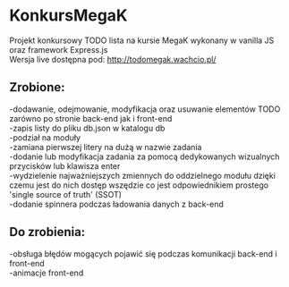 # KonkursMegaK

Projekt konkursowy TODO lista na kursie MegaK wykonany w vanilla JS oraz framework Express.js<br>
Wersja live dostępna pod: http://todomegak.wachcio.pl/<br>

## Zrobione:

-dodawanie, odejmowanie, modyfikacja oraz usuwanie elementów TODO zarówno po stronie back-end jak i front-end<br>
-zapis listy do pliku db.json w katalogu db<br>
-podział na moduły<br>
-zamiana pierwszej litery na dużą w nazwie zadania<br>
-dodanie lub modyfikacja zadania za pomocą dedykowanych wizualnych przycisków lub klawisza enter<br>
-wydzielenie najważniejszych zmiennych do oddzielnego modułu dzięki czemu jest do nich dostęp wszędzie co jest odpowiednikiem prostego 'single source of truth' (SSOT)<br>
-dodanie spinnera podczas ładowania danych z back-end<br>

## Do zrobienia:

-obsługa błędów mogących pojawić się podczas komunikacji back-end i front-end<br>
-animacje front-end<br>
